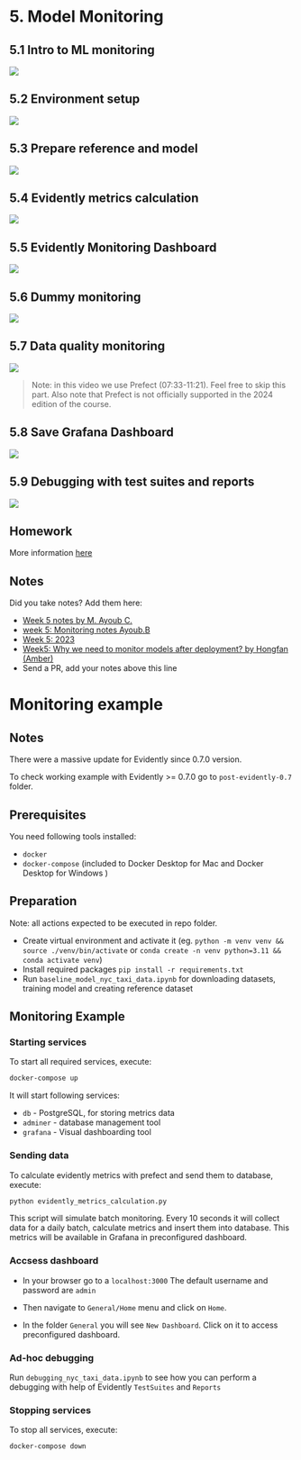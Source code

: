 # 5. Model Monitoring

## 5.1 Intro to ML monitoring

<a href="https://www.youtube.com/watch?v=SQ0jBwd_3kk&list=PL3MmuxUbc_hIUISrluw_A7wDSmfOhErJK">
  <img src="https://markdown-videos-api.jorgenkh.no/youtube/SQ0jBwd_3kk">
</a>



## 5.2 Environment setup

<a href="https://www.youtube.com/watch?v=yixA3C1xSxc&list=PL3MmuxUbc_hIUISrluw_A7wDSmfOhErJK">
  <img src="https://markdown-videos-api.jorgenkh.no/youtube/yixA3C1xSxc">
</a>



## 5.3 Prepare reference and model

<a href="https://www.youtube.com/watch?v=IjNrkqMYQeQ&list=PL3MmuxUbc_hIUISrluw_A7wDSmfOhErJK">
  <img src="https://markdown-videos-api.jorgenkh.no/youtube/IjNrkqMYQeQ">
</a>



## 5.4 Evidently metrics calculation

<a href="https://www.youtube.com/watch?v=kP3lzh_HfWY&list=PL3MmuxUbc_hIUISrluw_A7wDSmfOhErJK">
  <img src="https://markdown-videos-api.jorgenkh.no/youtube/kP3lzh_HfWY">
</a>


## 5.5 Evidently Monitoring Dashboard

<a href="https://www.youtube.com/watch?v=zjvYhDPzFlY&list=PL3MmuxUbc_hIUISrluw_A7wDSmfOhErJK">
  <img src="https://markdown-videos-api.jorgenkh.no/youtube/zjvYhDPzFlY">
</a>


## 5.6 Dummy monitoring

<a href="https://www.youtube.com/watch?v=s3G4PMsOMOA&list=PL3MmuxUbc_hIUISrluw_A7wDSmfOhErJK">
  <img src="https://markdown-videos-api.jorgenkh.no/youtube/s3G4PMsOMOA">
</a>



## 5.7 Data quality monitoring

<a href="https://www.youtube.com/watch?v=fytrmPbcLhI&list=PL3MmuxUbc_hIUISrluw_A7wDSmfOhErJK">
  <img src="https://markdown-videos-api.jorgenkh.no/youtube/fytrmPbcLhI">
</a>

> Note: in this video we use Prefect (07:33-11:21). Feel free to skip this part. Also note that Prefect
is not officially supported in the 2024 edition of the course.


## 5.8 Save Grafana Dashboard

<a href="https://www.youtube.com/watch?v=-c4iumyZMyw&list=PL3MmuxUbc_hIUISrluw_A7wDSmfOhErJK">
  <img src="https://markdown-videos-api.jorgenkh.no/youtube/-c4iumyZMyw">
</a>



## 5.9 Debugging with test suites and reports

<a href="https://www.youtube.com/watch?v=sNSk3ojISh8&list=PL3MmuxUbc_hIUISrluw_A7wDSmfOhErJK">
  <img src="https://markdown-videos-api.jorgenkh.no/youtube/sNSk3ojISh8">
</a>


## Homework


More information [here](../cohorts/2025/05-monitoring/homework.md)


## Notes

Did you take notes? Add them here:

* [Week 5 notes by M. Ayoub C.](https://gist.github.com/Qfl3x/aa6b1bec35fb645ded0371c46e8aafd1)
* [week 5: Monitoring notes Ayoub.B](https://github.com/ayoub-berdeddouch/mlops-journey/blob/main/monitoring-05.md)
* [Week 5: 2023](https://github.com/dimzachar/mlops-zoomcamp/tree/master/notes/Week_5)
* [Week5: Why we need to monitor models after deployment? by Hongfan (Amber)](https://github.com/Muhongfan/MLops/blob/main/05-monitoring/README.md)
* Send a PR, add your notes above this line



# Monitoring example

## Notes
There were a massive update for Evidently since 0.7.0 version.

To check working example with Evidently >= 0.7.0 go to `post-evidently-0.7` folder.

## Prerequisites

You need following tools installed:
- `docker`
- `docker-compose` (included to Docker Desktop for Mac and Docker Desktop for Windows )

## Preparation

Note: all actions expected to be executed in repo folder.

- Create virtual environment and activate it (eg. `python -m venv venv && source ./venv/bin/activate` or `conda create -n venv python=3.11 && conda activate venv`)
- Install required packages `pip install -r requirements.txt`
- Run `baseline_model_nyc_taxi_data.ipynb` for downloading datasets, training model and creating reference dataset 

## Monitoring Example

### Starting services

To start all required services, execute:
```bash
docker-compose up
```

It will start following services:
- `db` - PostgreSQL, for storing metrics data
- `adminer` - database management tool
- `grafana` - Visual dashboarding tool 


### Sending data

To calculate evidently metrics with prefect and send them to database, execute:
```bash
python evidently_metrics_calculation.py
```

This script will simulate batch monitoring. Every 10 seconds it will collect data for a daily batch, calculate metrics and insert them into database. This metrics will be available in Grafana in preconfigured dashboard. 

### Accsess dashboard

- In your browser go to a `localhost:3000`
The default username and password are `admin`

- Then navigate to `General/Home` menu and click on `Home`.

- In the folder `General` you will see `New Dashboard`. Click on it to access preconfigured dashboard.

### Ad-hoc debugging

Run `debugging_nyc_taxi_data.ipynb` to see how you can perform a debugging with help of Evidently `TestSuites` and `Reports`

### Stopping services

To stop all services, execute:
```bash
docker-compose down
```
